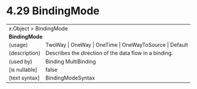 <html dir="LTR" xmlns:mshelp="http://msdn.microsoft.com/mshelp" xmlns:ddue="http://ddue.schemas.microsoft.com/authoring/2003/5" xmlns:xlink="http://www.w3.org/1999/xlink" xmlns:tool="http://www.microsoft.com/tooltip">

<body>
 <input type="hidden" id="userDataCache" class="userDataStyle">
 <input type="hidden" id="hiddenScrollOffset">
 <img id="dropDownImage" style="display:none; height:0; width:0;" src="../local/drpdown.gif">
 <img id="dropDownHoverImage" style="display:none; height:0; width:0;" src="../local/drpdown_orange.gif">
 <img id="collapseImage" style="display:none; height:0; width:0;" src="../local/collapse.gif">
 <img id="expandImage" style="display:none; height:0; width:0;" src="../local/exp.gif">
 <img id="collapseAllImage" style="display:none; height:0; width:0;" src="../local/collall.gif">
 <img id="expandAllImage" style="display:none; height:0; width:0;" src="../local/expall.gif">
 <img id="copyImage" style="display:none; height:0; width:0;" src="../local/copycode.gif">
 <img id="copyHoverImage" style="display:none; height:0; width:0;" src="../local/copycodeHighlight.gif">
 <div id="header"><h1 class="heading">4.29 BindingMode</h1></div>

 <div id="mainSection">
 <div id="mainBody">
 <div id="allHistory" class="saveHistory" onsave="saveAll()" onload="loadAll()"></div>
 <p xmlns:wsd="http://wsdev.schemas.microsoft.com/authoring/2008/2" xmlns:msxsl="urn:schemas-microsoft-com:xslt" xmlns:script="urn:script" xmlns:build="urn:build">
 </p>
 <div id="sectionSection0" class="section" name="collapseableSection">
 <content xmlns="http://ddue.schemas.microsoft.com/authoring/2003/5" xmlns:wsd="http://wsdev.schemas.microsoft.com/authoring/2008/2" xmlns:msxsl="urn:schemas-microsoft-com:xslt" xmlns:script="urn:script" xmlns:build="urn:build">
 </content>
 </div>
 <div id="sectionSection1" class="section" name="collapseableSection">
 <content xmlns="http://ddue.schemas.microsoft.com/authoring/2003/5" xmlns:wsd="http://wsdev.schemas.microsoft.com/authoring/2008/2" xmlns:msxsl="urn:schemas-microsoft-com:xslt" xmlns:script="urn:script" xmlns:build="urn:build">
 <table class="ProtocolAuthoredTable" xmlns="">
 <tr><td colspan="2">
<mshelp:link keywords="86913f34-aa06-4c94-9f09-83936a822fd8" tabindex="0">x:Object</mshelp:link> &gt; <mshelp:link keywords="69f04532-2542-4ebd-a2b6-60c921e86e0c" tabindex="0">BindingMode</mshelp:link> </td>
 </tr>
 <tr><td colspan="2">
 <b>
BindingMode </b>
 </td>
 </tr>
 <tr><td><div class="indent0">(usage)</div></td>
 <td><mshelp:link keywords="abc9aed9-6f24-400b-9fe5-e9d7ed8c9cf7" tabindex="0">TwoWay</mshelp:link> | <mshelp:link keywords="abc9aed9-6f24-400b-9fe5-e9d7ed8c9cf7" tabindex="0">OneWay</mshelp:link> | <mshelp:link keywords="abc9aed9-6f24-400b-9fe5-e9d7ed8c9cf7" tabindex="0">OneTime</mshelp:link> | <mshelp:link keywords="abc9aed9-6f24-400b-9fe5-e9d7ed8c9cf7" tabindex="0">OneWayToSource</mshelp:link> | <mshelp:link keywords="abc9aed9-6f24-400b-9fe5-e9d7ed8c9cf7" tabindex="0">Default</mshelp:link> </td>
 </tr>
 <tr><td><div class="indent0">(description)</div></td>
 <td>Describes the direction of the data flow in a binding. </td>
 </tr>
 <tr><td><div class="indent0">(used by)</div></td>
 <td><mshelp:link keywords="f259ff21-811a-4986-b514-bea335cd1662" tabindex="0">Binding</mshelp:link> <mshelp:link keywords="350af374-b806-4462-9813-b5ff3295fd45" tabindex="0">MultiBinding</mshelp:link> </td>
 </tr>
 <tr><td><div class="indent0">[is nullable]</div></td>
 <td>false </td>
 </tr>
 <tr><td><div class="indent0">[text syntax]</div></td>
 <td><mshelp:link keywords="abc9aed9-6f24-400b-9fe5-e9d7ed8c9cf7" tabindex="0">BindingModeSyntax</mshelp:link> </td>
 </tr>
</table>
 </content>
 </div>
 <!--[if gte IE 5]>
 <tool:tip element="languageFilterToolTip" avoidmouse="false"/>
 <![endif]-->
 </div>
 <a name="feedback"></a><span></span>
 </div>
</body></html>
